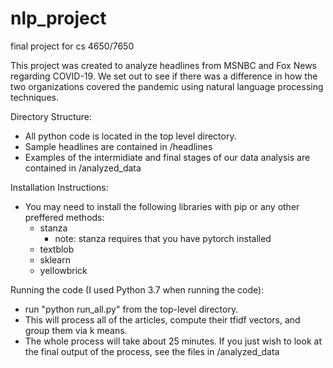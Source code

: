 # nlp_project
final project for cs 4650/7650

This project was created to analyze headlines from MSNBC and Fox News regarding COVID-19. We set out to see if there was a difference in how the two organizations covered the pandemic using natural language processing techniques.

Directory Structure:
- All python code is located in the top level directory.
- Sample headlines are contained in /headlines
- Examples of the intermidiate and final stages of our data analysis are contained in /analyzed_data

Installation Instructions:
- You may need to install the following libraries with pip or any other preffered methods:
  - stanza
    - note: stanza requires that you have pytorch installed
  - textblob
  - sklearn
  - yellowbrick
  
 Running the code (I used Python 3.7 when running the code):
 - run "python run_all.py" from the top-level directory. 
 - This will process all of the articles, compute their tfidf vectors, and group them via k means. 
 - The whole process will take about 25 minutes. If you just wish to look at the final output of the process, see the files in /analyzed_data
